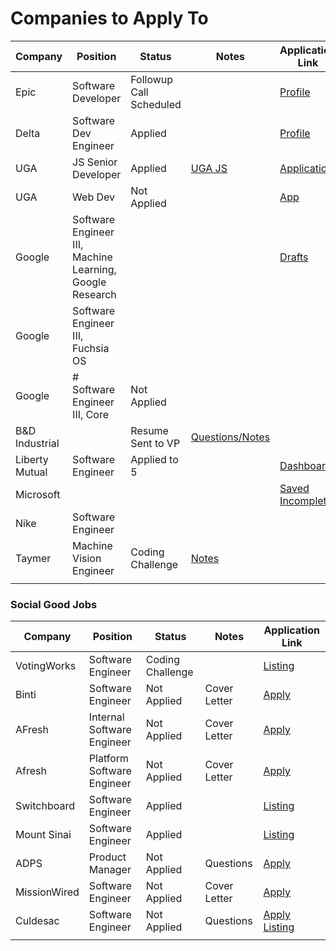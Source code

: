 # Companies to Apply To

| Company        | Position                                                 | Status                  | Notes                                                                                                             | Application Link                                                                                                           |
| -------------- | -------------------------------------------------------- | ----------------------- | ----------------------------------------------------------------------------------------------------------------- | -------------------------------------------------------------------------------------------------------------------------- |
| Epic           | Software Developer                                       | Followup Call Scheduled |                                                                                                                   | [Profile](https://epic.avature.net/Careers/Profile)                                                                        |
| Delta          | Software Dev Engineer                                    | Applied                 |                                                                                                                   | [Profile](https://delta.avature.net/careers/Profile)                                                                       |
| UGA            | JS Senior Developer                                      | Applied                 | [UGA JS](obsidian://open?vault=Obsidian%20Vault&file=Work%2FUGA%20Javascript%20Job)                               | [Application](https://www.ugajobsearch.com/job_applications/548533/edit)                                                   |
| UGA            | Web Dev                                                  | Not Applied             |                                                                                                                   | [App](https://careers.insightintodiversity.com/job/web-applications-developer/66015223/)                                   |
| Google         | Software Engineer III, Machine Learning, Google Research |                         |                                                                                                                   | [Drafts](https://www.google.com/about/careers/applications-a/u/3/)                                                         |
| Google         | Software Engineer III, Fuchsia OS                        |                         |                                                                                                                   |                                                                                                                            |
| Google         | # Software Engineer III, Core                            | Not Applied             |                                                                                                                   |                                                                                                                            |
| B&D Industrial |                                                          | Resume Sent to VP       | [Questions/Notes](obsidian://open?vault=Obsidian%20Vault&file=Work%2FJob%20Search%2FB%26D%2FB%26D%20Job)          |                                                                                                                            |
| Liberty Mutual | Software Engineer                                        | Applied to 5            |                                                                                                                   | [Dashboard](https://careers-libertymutual.icims.com/jobs/dashboard)                                                        |
| Microsoft      |                                                          |                         |                                                                                                                   | [Saved](https://careers.microsoft.com/us/en/savedjobs) [Incomplete](https://recruit.microsoft.com/actioncenter/incomplete) |
| Nike           | Software Engineer                                        |                         |                                                                                                                   |                                                                                                                            |
| Taymer         | Machine Vision Engineer                                  | Coding Challenge        | [Notes](obsidian://open?vault=Obsidian%20Vault&file=Work%2FJob%20Search%2FTaymer%2FCall%20with%20Patrick%20Jones) |                                                                                                                            |
|                |                                                          |                         |                                                                                                                   |                                                                                                                            |

### Social Good Jobs

| Company      | Position                   | Status           | Notes        | Application Link                                                                                                                                                                                           |
| ------------ | -------------------------- | ---------------- | ------------ | ---------------------------------------------------------------------------------------------------------------------------------------------------------------------------------------------------------- |
| VotingWorks  | Software Engineer          | Coding Challenge |              | [Listing](https://techjobsforgood.com/jobs/15013/?ref=saved-jobs)                                                                                                                                          |
| Binti        | Software Engineer          | Not Applied      | Cover Letter           | [Apply](https://binti.com/current-openings/?gh_jid=4022321005&gh_src=techjobsforgood)                                                                                                                      |
| AFresh       | Internal Software Engineer | Not Applied      | Cover Letter            | [Apply](https://boards.greenhouse.io/afresh/jobs/4655371004)                                                                                                                                               |
| Afresh       | Platform Software Engineer | Not Applied      | Cover Letter            | [Apply](https://boards.greenhouse.io/afresh/jobs/4083988004)                                                                                                                                               |
| Switchboard  | Software Engineer          | Applied          |              | [Listing](https://techjobsforgood.com/jobs/15062/?ref=saved-jobs)                                                                                                                                          |
| Mount Sinai  | Software Engineer          | Applied          |              | [Listing](https://www.linkedin.com/jobs/view/3209001298/)                                                                                                                                                  |
| ADPS         | Product Manager            | Not Applied      | Questions    | [Apply](https://jobs.lever.co/apdscorporate/b1a80e58-9e89-4080-b2b4-52fc6dbd9fc3/apply?lever-origin=applied&lever-source%5B%5D=TechJobsforGood)                                                            |
| MissionWired | Software Engineer          | Not Applied      | Cover Letter           | [Apply](https://jobs.lever.co/MissionWired/f8aebe34-5e2b-4765-be5a-49b04cf90920/apply?lever-origin=applied&lever-source%5B%5D=TechJobsforGood)                                                             |
| Culdesac     | Software Engineer          | Not Applied      | Questions | [Apply](https://jobs.lever.co/culdesac/6253474f-d665-4085-b00d-95b1e5e1dcd0/apply?lever-origin=applied&lever-source%5B%5D=TechJobsforGood) [Listing](https://techjobsforgood.com/jobs/15017/?ref=homepage) |
|              |                            |                  |              |                                                                                                                                                                                                            |
